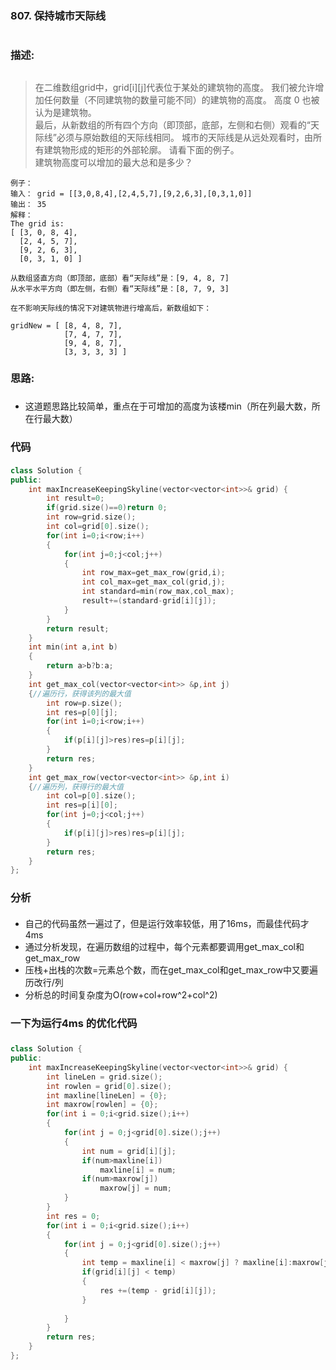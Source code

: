 ### 807. 保持城市天际线 <h1>
### 描述:<h2>
> 在二维数组grid中，grid[i][j]代表位于某处的建筑物的高度。 我们被允许增加任何数量（不同建筑物的数量可能不同）的建筑物的高度。 高度 0 也被认为是建筑物。  
> 最后，从新数组的所有四个方向（即顶部，底部，左侧和右侧）观看的“天际线”必须与原始数组的天际线相同。 城市的天际线是从远处观看时，由所有建筑物形成的矩形的外部轮廓。 请看下面的例子。  
> 建筑物高度可以增加的最大总和是多少？  
```
例子：
输入： grid = [[3,0,8,4],[2,4,5,7],[9,2,6,3],[0,3,1,0]]
输出： 35
解释： 
The grid is:
[ [3, 0, 8, 4], 
  [2, 4, 5, 7],
  [9, 2, 6, 3],
  [0, 3, 1, 0] ]

从数组竖直方向（即顶部，底部）看“天际线”是：[9, 4, 8, 7]
从水平水平方向（即左侧，右侧）看“天际线”是：[8, 7, 9, 3]

在不影响天际线的情况下对建筑物进行增高后，新数组如下：

gridNew = [ [8, 4, 8, 7],
            [7, 4, 7, 7],
            [9, 4, 8, 7],
            [3, 3, 3, 3] ]
```
### 思路:<h3>
- 这道题思路比较简单，重点在于可增加的高度为该楼min（所在列最大数，所在行最大数）
### 代码<h4>
```C++
class Solution {
public:
    int maxIncreaseKeepingSkyline(vector<vector<int>>& grid) {
        int result=0;
        if(grid.size()==0)return 0;
        int row=grid.size();
        int col=grid[0].size();
        for(int i=0;i<row;i++)
        {
            for(int j=0;j<col;j++)
            {
                int row_max=get_max_row(grid,i);
                int col_max=get_max_col(grid,j);
                int standard=min(row_max,col_max);
                result+=(standard-grid[i][j]);
            }
        }
        return result;
    }
    int min(int a,int b)
    {
        return a>b?b:a;
    }
    int get_max_col(vector<vector<int>> &p,int j)
    {//遍历行，获得该列的最大值
        int row=p.size();
        int res=p[0][j];
        for(int i=0;i<row;i++)
        {
            if(p[i][j]>res)res=p[i][j];
        }
        return res;
    }
    int get_max_row(vector<vector<int>> &p,int i)
    {//遍历列，获得行的最大值
        int col=p[0].size();
        int res=p[i][0];
        for(int j=0;j<col;j++)
        {
            if(p[i][j]>res)res=p[i][j];
        }
        return res;
    }
};
```
### 分析<h4>
- 自己的代码虽然一遍过了，但是运行效率较低，用了16ms，而最佳代码才4ms
- 通过分析发现，在遍历数组的过程中，每个元素都要调用get_max_col和get_max_row
- 压栈+出栈的次数=元素总个数，而在get_max_col和get_max_row中又要遍历改行/列
- 分析总的时间复杂度为O(row+col+row^2+col^2)
### 一下为运行4ms 的优化代码<h5>
```C++
class Solution {
public:
    int maxIncreaseKeepingSkyline(vector<vector<int>>& grid) {
        int lineLen = grid.size();
        int rowlen = grid[0].size();
        int maxline[lineLen] = {0};
        int maxrow[rowlen] = {0};
        for(int i = 0;i<grid.size();i++)
        {
            for(int j = 0;j<grid[0].size();j++)
            {
                int num = grid[i][j];
                if(num>maxline[i])
                    maxline[i] = num;
                if(num>maxrow[j])
                    maxrow[j] = num;
            }
        }
        int res = 0;
        for(int i = 0;i<grid.size();i++)
        {
            for(int j = 0;j<grid[0].size();j++)
            {
                int temp = maxline[i] < maxrow[j] ? maxline[i]:maxrow[j];
                if(grid[i][j] < temp)
                {
                    res +=(temp - grid[i][j]);
                }
                
            }
        }
        return res;
    }
};
```


